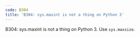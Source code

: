 ```yaml
---
code: B304
title: 'B304: sys.maxint is not a thing on Python 3'
---
```


B304: sys.maxint is not a thing on Python 3. Use `sys.maxsize`.